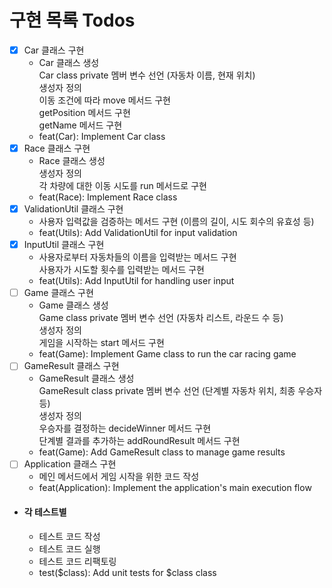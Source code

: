 # 구현 목록 Todos
- [x] Car 클래스 구현
  - Car 클래스 생성  
    Car class private 멤버 변수 선언 (자동차 이름, 현재 위치)  
    생성자 정의  
    이동 조건에 따라 move 메서드 구현  
    getPosition 메서드 구현  
    getName 메서드 구현   
  - feat(Car): Implement Car class  
- [x] Race 클래스 구현
  - Race 클래스 생성  
    생성자 정의  
    각 차량에 대한 이동 시도를 run 메서드로 구현   
  - feat(Race): Implement Race class
- [x] ValidationUtil 클래스 구현
  -  사용자 입력값을 검증하는 메서드 구현 (이름의 길이, 시도 회수의 유효성 등)
  - feat(Utils): Add ValidationUtil for input validation
- [x] InputUtil 클래스 구현
  - 사용자로부터 자동차들의 이름을 입력받는 메서드 구현  
    사용자가 시도할 횟수를 입력받는 메서드 구현
  - feat(Utils): Add InputUtil for handling user input
- [ ] Game 클래스 구현
  - Game 클래스 생성  
    Game class private 멤버 변수 선언 (자동차 리스트, 라운드 수 등)  
    생성자 정의  
    게임을 시작하는 start 메서드 구현
  - feat(Game): Implement Game class to run the car racing game
- [ ] GameResult 클래스 구현
  - GameResult 클래스 생성  
    GameResult class private 멤버 변수 선언 (단계별 자동차 위치, 최종 우승자 등)  
    생성자 정의  
    우승자를 결정하는 decideWinner 메서드 구현  
    단계별 결과를 추가하는 addRoundResult 메서드 구현  
  - feat(Game): Add GameResult class to manage game results
- [ ] Application 클래스 구현
  - 메인 메서드에서 게임 시작을 위한 코드 작성
  - feat(Application): Implement the application's main execution flow
- ####   각 테스트별
  - 테스트 코드 작성
  - 테스트 코드 실행
  - 테스트 코드 리팩토링
  - test($class): Add unit tests for $class class 
